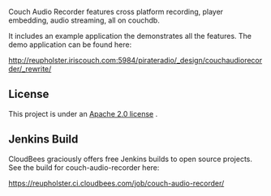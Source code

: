 Couch Audio Recorder features cross platform recording, player embedding, audio streaming, all on couchdb.

It includes an example application the demonstrates all the features. The demo application can be found here:

http://reupholster.iriscouch.com:5984/pirateradio/_design/couchaudiorecorder/_rewrite/


## License

This project is under an [Apache 2.0 license](https://github.com/ryanramage/couch-audio-recorder/blob/master/LICENSE.txt) .


## Jenkins Build
CloudBees graciously offers free Jenkins builds to open source projects. See the build for couch-audio-recorder here:

https://reupholster.ci.cloudbees.com/job/couch-audio-recorder/